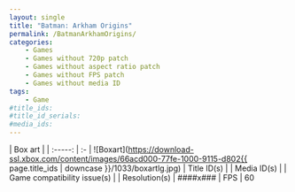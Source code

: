 ```yaml
---
layout: single
title: "Batman: Arkham Origins"
permalink: /BatmanArkhamOrigins/
categories:
    - Games
    - Games without 720p patch
    - Games without aspect ratio patch
    - Games without FPS patch
    - Games without media ID
tags:
    - Game
#title_ids:
#title_id_serials:
#media_ids:
---
```

<!--
{% capture title_patch %}{{ page.title_ids }} - {{ page.title | remove: ":" }}{% endcapture %}
-->

| Box art                     |
| :-----:                     | :-
| ![Boxart](https://download-ssl.xbox.com/content/images/66acd000-77fe-1000-9115-d802{{ page.title_ids | downcase }}/1033/boxartlg.jpg)
| Title ID(s)                 | <!--{{ page.title_ids }} ({{ page.title_id_serials }})-->
| Media ID(s)                 | <!--{{ page.media_ids }}-->
| Game compatibility issue(s) | <!--[master](https://github.com/xenia-project/game-compatibility/issues/)-->
| Resolution(s)               | ####x###
| FPS                         | 60

<!--
## Patches
* [{{ title_patch }}](https://github.com/xenia-canary/game-patches/blob/main/patches/{{ title_patch }}.patch.toml)
* [{{ title_patch }} (TU3)](https://github.com/xenia-canary/game-patches/blob/main/patches/{{ title_patch }} (TU3).patch.toml)
-->
